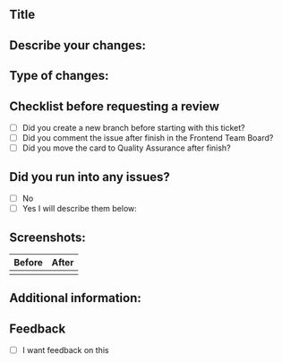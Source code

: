 ## Title
<!-- Enter your ticket number and text, and make a link to it -->

## Describe your changes: 
<!-- Describe what changes you did, and include screenshots if necessary -->

## Type of changes:
<!-- What type of changes did you make? -->

## Checklist before requesting a review

* [ ] Did you create a new branch before starting with this ticket?
* [ ] Did you comment the issue after finish in the Frontend Team Board?
* [ ] Did you move the card to Quality Assurance after finish?

## Did you run into any issues?

* [ ] No
* [ ] Yes I will describe them below:
<!-- Description of the issues you run into -->

## Screenshots:
| Before | After |
---------|--------
|        |       |


## Additional information:
<!-- What type of changes did you make? -->

## Feedback

* [ ] I want feedback on this